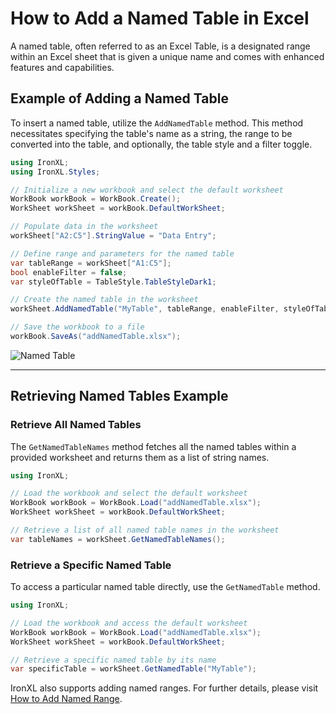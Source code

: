 # How to Add a Named Table in Excel

A named table, often referred to as an Excel Table, is a designated range within an Excel sheet that is given a unique name and comes with enhanced features and capabilities.

## Example of Adding a Named Table

To insert a named table, utilize the `AddNamedTable` method. This method necessitates specifying the table's name as a string, the range to be converted into the table, and optionally, the table style and a filter toggle.

```cs
using IronXL;
using IronXL.Styles;

// Initialize a new workbook and select the default worksheet
WorkBook workBook = WorkBook.Create();
WorkSheet workSheet = workBook.DefaultWorkSheet;

// Populate data in the worksheet
workSheet["A2:C5"].StringValue = "Data Entry";

// Define range and parameters for the named table
var tableRange = workSheet["A1:C5"];
bool enableFilter = false;
var styleOfTable = TableStyle.TableStyleDark1;

// Create the named table in the worksheet
workSheet.AddNamedTable("MyTable", tableRange, enableFilter, styleOfTable);

// Save the workbook to a file
workBook.SaveAs("addNamedTable.xlsx");
```

<div class="content-img-align-center">
    <div class="center-image-wrapper">
         <img src="https://www.ironsoftware.com/static-assets/excel/how-to/named-table/named-table.webp" alt="Named Table" class="img-responsive add-shadow">
    </div>
</div>

<hr>

## Retrieving Named Tables Example

### Retrieve All Named Tables

The `GetNamedTableNames` method fetches all the named tables within a provided worksheet and returns them as a list of string names.

```cs
using IronXL;

// Load the workbook and select the default worksheet
WorkBook workBook = WorkBook.Load("addNamedTable.xlsx");
WorkSheet workSheet = workBook.DefaultWorkSheet;

// Retrieve a list of all named table names in the worksheet
var tableNames = workSheet.GetNamedTableNames();
```

### Retrieve a Specific Named Table

To access a particular named table directly, use the `GetNamedTable` method.

```cs
using IronXL;

// Load the workbook and access the default worksheet
WorkBook workBook = WorkBook.Load("addNamedTable.xlsx");
WorkSheet workSheet = workBook.DefaultWorkSheet;

// Retrieve a specific named table by its name
var specificTable = workSheet.GetNamedTable("MyTable");
```

IronXL also supports adding named ranges. For further details, please visit [How to Add Named Range](https://www.ironsoftware.com/csharp/excel/how-to/named-range/).